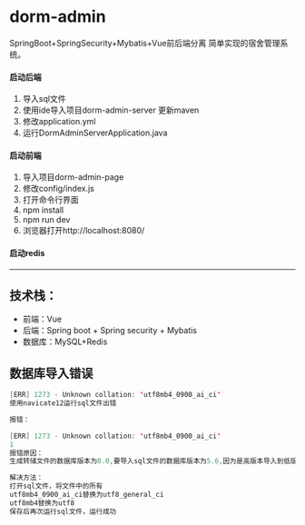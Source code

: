 # dorm-admin

SpringBoot+SpringSecurity+Mybatis+Vue前后端分离 简单实现的宿舍管理系统。


#### 启动后端

1.  导入sql文件
2.  使用ide导入项目dorm-admin-server 更新maven
3.  修改application.yml
4.  运行DormAdminServerApplication.java

####  启动前端

1.  导入项目dorm-admin-page
2.  修改config/index.js
3.  打开命令行界面
4.  npm install
5.  npm run dev
6.  浏览器打开http://localhost:8080/

#### 启动redis

---

## 技术栈：

- 前端：Vue
- 后端：Spring boot + Spring security + Mybatis
- 数据库：MySQL+Redis





## 数据库导入错误

```java
[ERR] 1273 - Unknown collation: 'utf8mb4_0900_ai_ci'
使用navicate12运行sql文件出错

报错：

[ERR] 1273 - Unknown collation: 'utf8mb4_0900_ai_ci'
1
报错原因：
生成转储文件的数据库版本为8.0,要导入sql文件的数据库版本为5.6,因为是高版本导入到低版本，引起1273错误

解决方法：
打开sql文件，将文件中的所有
utf8mb4_0900_ai_ci替换为utf8_general_ci
utf8mb4替换为utf8
保存后再次运行sql文件，运行成功
```

